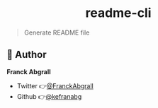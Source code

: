 <h1 align="center">readme-cli</h1>

> Generate README file

## 👤 Author
**Franck Abgrall**
- Twitter 👉[@FranckAbgrall](https://twitter.com/FranckAbgrall) 
- Github 👉[@kefranabg](https://twitter.com/kefranabg) 

